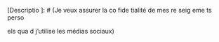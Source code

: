 [Descriptio
]: # (Je veux assurer la co
fide
tialité de mes re
seig
eme
ts perso

els qua
d j’utilise les médias sociaux)